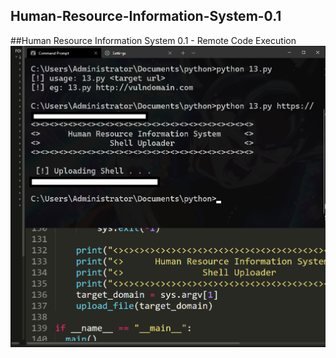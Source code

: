 ## Human-Resource-Information-System-0.1
##Human Resource Information System 0.1 - Remote Code Execution
![](2.png)

